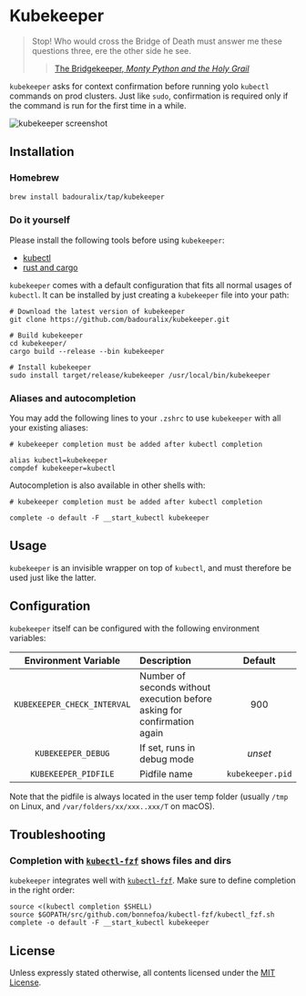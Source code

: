 # Kubekeeper

> Stop! Who would cross the Bridge of Death must answer me these questions three, ere the other side he see.
>
>> [The Bridgekeeper, _Monty Python and the Holy Grail_](https://www.youtube.com/watch?v=pWS8Mg-JWSg)

`kubekeeper` asks for context confirmation before running yolo `kubectl` commands on prod clusters. Just like `sudo`,
confirmation is required only if the command is run for the first time in a while.

![kubekeeper screenshot](https://user-images.githubusercontent.com/19719047/167436060-6def5cf8-5233-464f-9330-bb17271b3b67.png)

## Installation

### Homebrew

```bash
brew install badouralix/tap/kubekeeper
```

### Do it yourself

Please install the following tools before using `kubekeeper`:

- [kubectl](https://kubernetes.io/docs/tasks/tools/install-kubectl/)
- [rust and cargo](https://doc.rust-lang.org/cargo/getting-started/installation.html)

`kubekeeper` comes with a default configuration that fits all normal usages of `kubectl`. It can be installed by just
creating a `kubekeeper` file into your path:

```shell
# Download the latest version of kubekeeper
git clone https://github.com/badouralix/kubekeeper.git

# Build kubekeeper
cd kubekeeper/
cargo build --release --bin kubekeeper

# Install kubekeeper
sudo install target/release/kubekeeper /usr/local/bin/kubekeeper
```

### Aliases and autocompletion

You may add the following lines to your `.zshrc` to use `kubekeeper` with all your existing aliases:

```shell
# kubekeeper completion must be added after kubectl completion

alias kubectl=kubekeeper
compdef kubekeeper=kubectl
```

Autocompletion is also available in other shells with:

```shell
# kubekeeper completion must be added after kubectl completion

complete -o default -F __start_kubectl kubekeeper
```

## Usage

`kubekeeper` is an invisible wrapper on top of `kubectl`, and must therefore be used just like the latter.

## Configuration

`kubekeeper` itself can be configured with the following environment variables:

|    Environment Variable     | Description                                                              |     Default      |
| :-------------------------: | :----------------------------------------------------------------------- | :--------------: |
| `KUBEKEEPER_CHECK_INTERVAL` | Number of seconds without execution before asking for confirmation again |       900        |
|     `KUBEKEEPER_DEBUG`      | If set, runs in debug mode                                               |     _unset_      |
|    `KUBEKEEPER_PIDFILE`     | Pidfile name                                                             | `kubekeeper.pid` |

Note that the pidfile is always located in the user temp folder (usually `/tmp` on Linux, and
`/var/folders/xx/xxx..xxx/T` on macOS).

## Troubleshooting

### Completion with [`kubectl-fzf`](https://github.com/bonnefoa/kubectl-fzf) shows files and dirs

`kubekeeper` integrates well with [`kubectl-fzf`](https://github.com/bonnefoa/kubectl-fzf). Make sure to define
completion in the right order:

```shell
source <(kubectl completion $SHELL)
source $GOPATH/src/github.com/bonnefoa/kubectl-fzf/kubectl_fzf.sh
complete -o default -F __start_kubectl kubekeeper
```

## License

Unless expressly stated otherwise, all contents licensed under the [MIT License](LICENSE).
